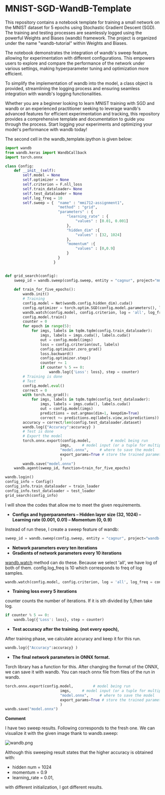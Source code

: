 # MNIST-SGD-WandB-Template

This repository contains a notebook template for training a small network on the MNIST dataset for 5 epochs using Stochastic Gradient Descent (SGD). The training and testing processes are seamlessly logged using the powerful Weights and Biases (wandb) framework. The project is organized under the name "wandb-tutorial" within Weights and Biases.

The notebook demonstrates the integration of wandb's sweep feature, allowing for experimentation with different configurations. This empowers users to explore and compare the performance of the network under various settings, making hyperparameter tuning and optimization more efficient.

To simplify the implementation of wandb into the model, a class object is provided, streamlining the logging process and ensuring seamless integration with wandb's logging functionalities.

Whether you are a beginner looking to learn MNIST training with SGD and wandb or an experienced practitioner seeking to leverage wandb's advanced features for efficient experimentation and tracking, this repository provides a comprehensive template and documentation to guide you through the process. Start logging your experiments and optimizing your model's performance with wandb today!

The second cell in the wandb_template.ipython is given below:

```python
import wandb
from wandb.keras import WandbCallback
import torch.onnx

class Config:
    def __init__(self):
        self.model = None
        self.optimizer = None
        self.criterion = F.nll_loss
        self.train_dataloader= None
        self.test_dataloader = None
        self.log_freq = 10
        self.sweep = {  "name" : "mmi712-assignment1",
                        "method" : "grid",
                        "parameters" : {
                            "learning_rate" : {
                                "values" : [0.01, 0.001]
                            },
                            "hidden_dim" :{
                                "values" : [32, 1024]
                            },
                            "momentum" :{
                                "values" : [0,0.9]
                            }
                        }
                      }
        

def grid_search(config):
    sweep_id = wandb.sweep(config.sweep, entity = "cagnur", project="mmi712-assignment1")
    
    def train_for_five_epochs():
        wandb.init()
        # Training
        config.model = Net(wandb.config.hidden_dim).cuda()
        config.optimizer = torch.optim.SGD(config.model.parameters(), lr=wandb.config.learning_rate, momentum=wandb.config.momentum)
        wandb.watch(config.model, config.criterion, log = 'all', log_freq = config.log_freq)
        config.model.train()
        counter = 0
        for epoch in range(5):            
            for imgs, labels in tqdm.tqdm(config.train_dataloader):
                imgs, labels = imgs.cuda(), labels.cuda()
                out = config.model(imgs)
                loss = config.criterion(out, labels)
                config.optimizer.zero_grad()
                loss.backward()
                config.optimizer.step()
                counter += 1
                if counter % 5 == 0:
                    wandb.log({'Loss': loss}, step = counter)
        # Training is done
        # Test
        config.model.eval()
        correct = 0
        with torch.no_grad():
            for imgs, labels in tqdm.tqdm(config.test_dataloader):
                imgs, labels = imgs.cuda(), labels.cuda()
                out = config.model(imgs)
                predictions = out.argmax(dim=1, keepdim=True)  
                correct += predictions.eq(labels.view_as(predictions)).sum().item()
        accuracy = correct/len(config.test_dataloader.dataset)
        wandb.log({"Accuracy":accuracy} )
        # Test is done
        # Export the model   
        torch.onnx.export(config.model,         # model being run 
                         imgs,     # model input (or a tuple for multiple inputs) 
                         "model.onnx",     # where to save the model  
                         export_params=True # store the trained parameter weights inside the model file 
                         )
        wandb.save("model.onnx")
    wandb.agent(sweep_id, function=train_for_five_epochs)

wandb.login()
config_info = Config()
config_info.train_dataloader = train_loader
config_info.test_dataloader = test_loader
grid_search(config_info)
```

I will show the codes that allow me to meet the given requirements.

- **Configs and hyperparameters
– Hidden layer size (32, 1024)
– Learning rate (0.001, 0.01)
– Momentum (0, 0.9)**

Instead of run these, I create a sweep feature of wandb:

```python
sweep_id = wandb.sweep(config.sweep, entity = "cagnur", project="wandb-tutorial")
```

- **Network parameters every ten iterations**
- **Gradients of network parameters every 10 iterations**

[wandb.watch](http://wandb.watch) method can do these. Because we select 'all', we have log of both of them. config.log_freq is 10 which corresponds to freq of log samples.

```python
wandb.watch(config.model, config.criterion, log = 'all', log_freq = config.log_freq)
```

- **Training loss every 5 iterations**

counter counts the number of iterations. If it is sth divided by 5,then take log.

```python
if counter % 5 == 0:
    wandb.log({'Loss': loss}, step = counter)
```

- **Test accuracy after the training. (not every epoch),**

After training phase, we calculate accuracy and keep it for this run.

```python
wandb.log({"Accuracy":accuracy} )
```

- **The final network parameters in ONNX format.**

Torch library has a function for this. After changing the format of the ONNX, we can save it with wandb. You can reach onnx file from files of the run in wandb.

```python
torch.onnx.export(config.model,         # model being run 
                         imgs,     # model input (or a tuple for multiple inputs) 
                         "model.onnx",     # where to save the model  
                         export_params=True # store the trained parameter weights inside the model file 
                         )
wandb.save("model.onnx")
```

**Comment**

I have two sweep results. Following corresponds to the fresh one. We can visualize it with the given image thank to wandb.sweep:

 

![wandb.png](MNIST-SGD-WandB-Template%206175a973f80f4f20a4240e558b6bee2f/wandb.png)

Although this sweeping result states that the higher accuracy is obtained with:

- hidden num = 1024
- momentum = 0.9
- learning_rate = 0.01,

with different initialization, I got different results.